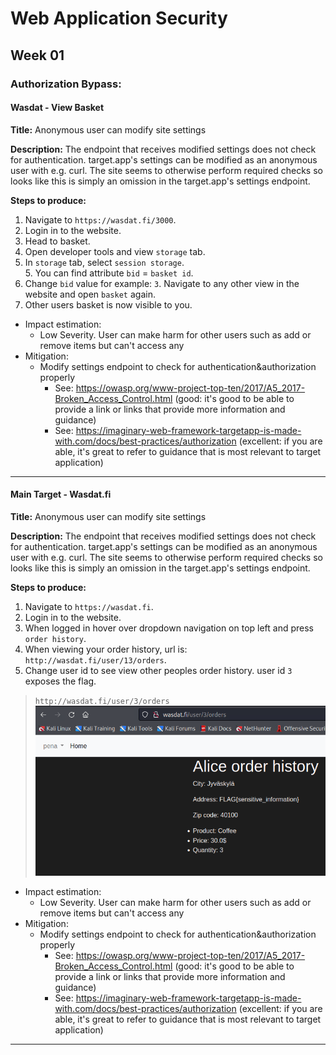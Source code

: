 # Web Application Security

## Week 01  

### Authorization Bypass:

#### Wasdat - View Basket

**Title:** Anonymous user can modify site settings  

**Description:** The endpoint that receives modified settings does not check for authentication. target.app's settings can be modified as an anonymous user with e.g. curl. The site seems to otherwise perform required checks so looks like this is simply an omission in the target.app's settings endpoint.  

**Steps to produce:**  

1. Navigate to `https://wasdat.fi/3000`.
2. Login in to the website.
3. Head to basket.
4. Open developer tools and view `storage` tab.
5. In `storage` tab, select `session storage`.  
    5. You can find attribute `bid` = `basket id`.
6. Change `bid` value for example: `3`. Navigate to any other view in the website and open `basket` again.
7. Other users basket is now visible to you.


* Impact estimation:
    * Low Severity. User can make harm for other users such as add or remove items but can't access any
* Mitigation:
    * Modify settings endpoint to check for authentication&authorization properly
        * See: https://owasp.org/www-project-top-ten/2017/A5_2017-Broken_Access_Control.html (good: it's good to be able to provide a link or links that provide more information and guidance)
        * See: https://imaginary-web-framework-targetapp-is-made-with.com/docs/best-practices/authorization (excellent: if you are able, it's great to refer to guidance that is most relevant to target application)

---

#### Main Target - Wasdat.fi

**Title:** Anonymous user can modify site settings  

**Description:** The endpoint that receives modified settings does not check for authentication. target.app's settings can be modified as an anonymous user with e.g. curl. The site seems to otherwise perform required checks so looks like this is simply an omission in the target.app's settings endpoint.  

**Steps to produce:**  

1. Navigate to `https://wasdat.fi`.
2. Login in to the website.
3. When logged in hover over dropdown navigation on top left and press `order history`.
4. When viewing your order history, url is: `http://wasdat.fi/user/13/orders`.
5. Change user id to see view other peoples order history. user id `3` exposes the flag.
> `http://wasdat.fi/user/3/orders`
![image](../images/was1.PNG)


* Impact estimation:
    * Low Severity. User can make harm for other users such as add or remove items but can't access any
* Mitigation:
    * Modify settings endpoint to check for authentication&authorization properly
        * See: https://owasp.org/www-project-top-ten/2017/A5_2017-Broken_Access_Control.html (good: it's good to be able to provide a link or links that provide more information and guidance)
        * See: https://imaginary-web-framework-targetapp-is-made-with.com/docs/best-practices/authorization (excellent: if you are able, it's great to refer to guidance that is most relevant to target application)

---

